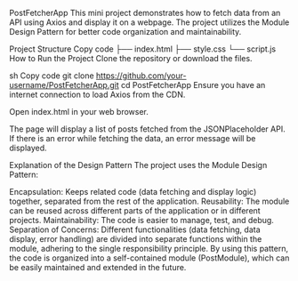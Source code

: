 PostFetcherApp
This mini project demonstrates how to fetch data from an API using Axios and display it on a webpage. The project utilizes the Module Design Pattern for better code organization and maintainability.

Project Structure
Copy code
├── index.html
├── style.css
└── script.js
How to Run the Project
Clone the repository or download the files.

sh
Copy code
git clone https://github.com/your-username/PostFetcherApp.git
cd PostFetcherApp
Ensure you have an internet connection to load Axios from the CDN.

Open index.html in your web browser.

The page will display a list of posts fetched from the JSONPlaceholder API. If there is an error while fetching the data, an error message will be displayed.

Explanation of the Design Pattern
The project uses the Module Design Pattern:

Encapsulation: Keeps related code (data fetching and display logic) together, separated from the rest of the application.
Reusability: The module can be reused across different parts of the application or in different projects.
Maintainability: The code is easier to manage, test, and debug.
Separation of Concerns: Different functionalities (data fetching, data display, error handling) are divided into separate functions within the module, adhering to the single responsibility principle.
By using this pattern, the code is organized into a self-contained module (PostModule), which can be easily maintained and extended in the future.
